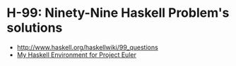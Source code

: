 H-99: Ninety-Nine Haskell Problem's solutions
================
* http://www.haskell.org/haskellwiki/99_questions
* [My Haskell Environment for Project Euler](http://www.codestrokes.com/2013/08/my-haskell-environment-for-project-euler/)

